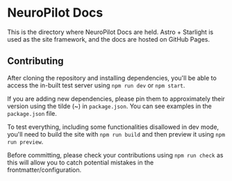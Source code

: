 # NeuroPilot Docs

This is the directory where NeuroPilot Docs are held. Astro + Starlight is used as the site framework, and the docs are hosted on GitHub Pages.

## Contributing

After cloning the repository and installing dependencies, you'll be able to access the in-built test server using `npm run dev` or `npm start`.

If you are adding new dependencies, please pin them to approximately their version using the tilde (~) in `package.json`. You can see examples in the `package.json` file.

To test everything, including some functionalities disallowed in dev mode, you'll need to build the site with `npm run build` and then preview it using `npm run preview`.

Before committing, please check your contributions using `npm run check` as this will allow you to catch potential mistakes in the frontmatter/configuration.
